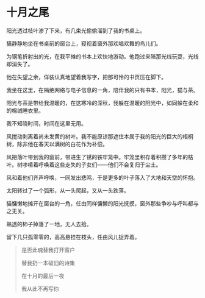 # 十月之尾

阳光透过枝叶渗了下来，有几束光偷偷溜到了我的书桌上。

猫静静地坐在书桌前的窗台上，窥视着窗外那欢唱欢舞的鸟儿们。

为钢笔折射出的光，在我平摊的书本上欢快地游动。他跑过来陪那光线玩耍，光线却消失了。

他在失望之余，佯装认真地望着我写字，把那可怜的书页压在脚下。

我坐在这里，在隔绝网络与电子信息的一角，陪伴我的只有书本，阳光，猫与茶。

阳光与茶是带给我温暖的，在这寒冷的深秋，我躲在温暖的阳光中，如同躲在柔和的棉绒睡衣里。

我不知晓时间，时间在这里无用。

风搅动剥离着尚未发黄的树叶。我不能原谅那遮住本属于我的阳光的巨大的梧桐树，除非他在春天以满树的白花作为补偿。

风把落叶带到我的窗前，带进生了锈的铁牢笼中。牢笼里积存着积攒了多年的枯叶。树哆嗦着呼唤着这些走失的子女们——他们不会复归于尘土。

风和着他们齐声呼唤，一同发出悲鸣，于是更多的叶子落入了大地和天空的怀抱。

太阳转过了一个弧形，从一头爬起，又从一头跌落。

猫慵懒地摊开在窗台的一角，任由同样慵懒的阳光抚摸，窗外那些争吵与呼叫都与之无关。

熟透的柿子掉落了一地，无人去拾。

留下几只孤零零的，高高悬挂在枝头，任由风儿捉弄着。

> 是否此魂替我打开窗户
>
> 替我扔一本破旧的诗集
>
> 在十月的最后一夜
>
> 我从此不再写你
